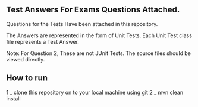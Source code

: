 Test Answers For Exams Questions Attached.
------------------------------------------

Questions for the Tests Have been attached in this repository.

The Answers are represented in the form of Unit Tests. Each Unit Test class file represents a Test Answer.

Note: For Question 2, These are not JUnit Tests. The source files should be viewed directly.

How to run
----------
1 _ clone this repository on to your local machine using git
2 _ mvn clean install


